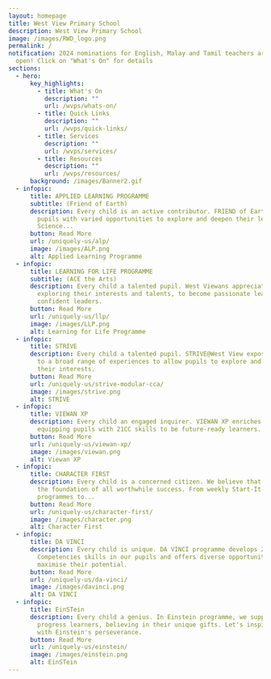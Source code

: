 ```yaml
---
layout: homepage
title: West View Primary School
description: West View Primary School
image: /images/RWD_logo.png
permalink: /
notification: 2024 nominations for English, Malay and Tamil teachers are now
  open! Click on "What's On" for details
sections:
  - hero:
      key_highlights:
        - title: What's On
          description: ""
          url: /wvps/whats-on/
        - title: Quick Links
          description: ""
          url: /wvps/quick-links/
        - title: Services
          description: ""
          url: /wvps/services/
        - title: Resources
          description: ""
          url: /wvps/resources/
      background: /images/Banner2.gif
  - infopic:
      title: APPLIED LEARNING PROGRAMME
      subtitle: (Friend of Earth)
      description: Every child is an active contributor. FRIEND of Earth, provides our
        pupils with varied opportunities to explore and deepen their learning in
        Science...
      button: Read More
      url: /uniquely-us/alp/
      image: /images/ALP.png
      alt: Applied Learning Programme
  - infopic:
      title: LEARNING FOR LIFE PROGRAMME
      subtitle: (ACE the Arts)
      description: Every child a talented pupil. West Viewans appreciate and create,
        exploring their interests and talents, to become passionate learners and
        confident leaders.
      button: Read More
      url: /uniquely-us/llp/
      image: /images/LLP.png
      alt: Learning for Life Programme
  - infopic:
      title: STRIVE
      description: Every child a talented pupil. STRIVE@West View exposes our pupils
        to a broad range of experiences to allow pupils to explore and pursue
        their interests.
      button: Read More
      url: /uniquely-us/strive-modular-cca/
      image: /images/strive.png
      alt: STRIVE
  - infopic:
      title: VIEWAN XP
      description: Every child an engaged inquirer. VIEWAN XP enriches our curriculum,
        equipping pupils with 21CC skills to be future-ready learners.
      button: Read More
      url: /uniquely-us/viewan-xp/
      image: /images/viewan.png
      alt: Viewan XP
  - infopic:
      title: CHARACTER FIRST
      description: Every child is a concerned citizen. We believe that character is
        the foundation of all worthwhile success. From weekly Start-It-Right
        programmes to...
      button: Read More
      url: /uniquely-us/character-first/
      image: /images/character.png
      alt: Character First
  - infopic:
      title: DA VINCI
      description: Every child is unique. DA VINCI programme develops 21st Century
        Competencies skills in our pupils and offers diverse opportunities to
        maximise their potential.
      button: Read More
      url: /uniquely-us/da-vinci/
      image: /images/davinci.png
      alt: DA VINCI
  - infopic:
      title: EinSTein
      description: Every child a genius. In Einstein programme, we support low
        progress learners, believing in their unique gifts. Let's inspire them
        with Einstein's perseverance.
      button: Read More
      url: /uniquely-us/einstein/
      image: /images/einstein.png
      alt: EinSTein
---
```

